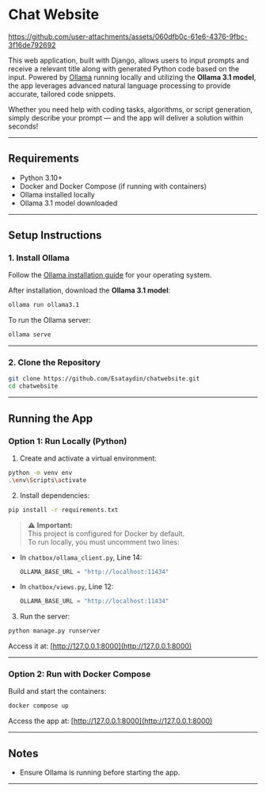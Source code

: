 ﻿# Chat Website

https://github.com/user-attachments/assets/060dfb0c-61e6-4376-9fbc-3f16de792692

This web application, built with Django, allows users to input prompts and receive a relevant title along with generated Python code based on the input. Powered by [Ollama](https://ollama.com) running locally and utilizing the **Ollama 3.1 model**, the app leverages advanced natural language processing to provide accurate, tailored code snippets.

Whether you need help with coding tasks, algorithms, or script generation, simply describe your prompt — and the app will deliver a solution within seconds!

---

## Requirements

- Python 3.10+
- Docker and Docker Compose (if running with containers)
- Ollama installed locally
- Ollama 3.1 model downloaded

---

## Setup Instructions

### 1. Install Ollama

Follow the [Ollama installation guide](https://ollama.com) for your operating system.

After installation, download the **Ollama 3.1 model**:

```bash
ollama run ollama3.1
```

To run the Ollama server:

```bash
ollama serve
```

---

### 2. Clone the Repository

```bash
git clone https://github.com/Esataydin/chatwebsite.git
cd chatwebsite
```

---

## Running the App

### Option 1: Run Locally (Python)

1. Create and activate a virtual environment:

```bash
python -m venv env
.\env\Scripts\activate
```

2. Install dependencies:

```bash
pip install -r requirements.txt
```

> ⚠️ **Important:**  
> This project is configured for Docker by default.  
> To run locally, you must uncomment two lines:

- In `chatbox/ollama_client.py`, Line 14:
  ```python
  OLLAMA_BASE_URL = "http://localhost:11434"
  ```
- In `chatbox/views.py`, Line 12:
  ```python
  OLLAMA_BASE_URL = "http://localhost:11434"
  ```

3. Run the server:

```bash
python manage.py runserver
```

Access it at: [http://127.0.0.1:8000](http://127.0.0.1:8000)

---

### Option 2: Run with Docker Compose

Build and start the containers:

```bash
docker compose up
```

Access the app at: [http://127.0.0.1:8000](http://127.0.0.1:8000)

---

## Notes

- Ensure Ollama is running before starting the app.

---
